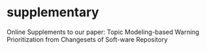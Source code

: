 # supplementary
Online Supplements to our paper: Topic Modeling-based Warning Prioritization from Changesets of Soft-ware Repository 
